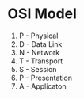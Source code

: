 # OSI Model

1. P - Physical
2. D - Data Link
3. N - Network
4. T - Transport
5. S - Session
6. P - Presentation
7. A - Applicaton

